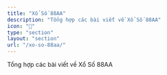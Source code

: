 ```yaml
---
title: "Xổ Số 88AA"
description: "Tổng hợp các bài viết về Xổ Số 88AA"
icon: "🎲"
type: "section"
layout: "section"
url: "/xo-so-88aa/"
---
```


Tổng hợp các bài viết về Xổ Số 88AA